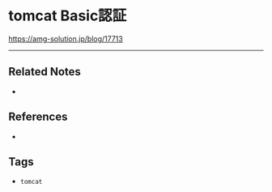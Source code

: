 # tomcat Basic認証
https://amg-solution.jp/blog/17713

---
## Related Notes
- 

## References
- 

## Tags
- `tomcat` 